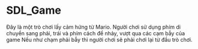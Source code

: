 # SDL_Game
Đây là một trò chơi lấy cảm hứng từ Mario.
Người chơi sử dụng phím di chuyển sang phải, trái và phím cách để nhảy, vượt qua các cạm bẫy của game
Nếu như chạm phải bẫy thì người chơi sẽ phải chơi lại từ đầu trò chơi.
